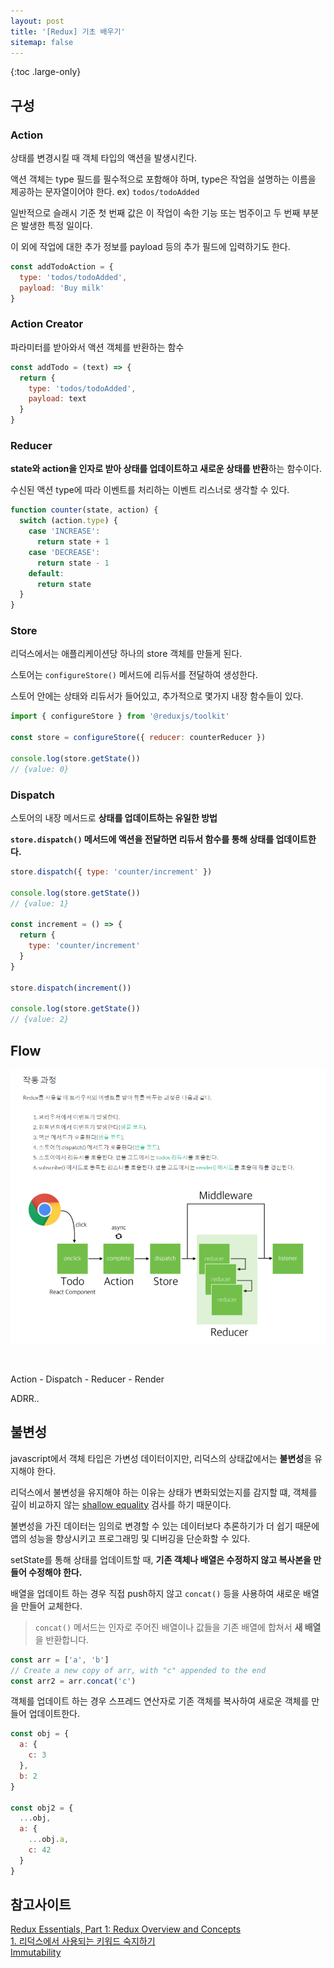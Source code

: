 ```yaml
---
layout: post
title: '[Redux] 기초 배우기'
sitemap: false
---
```


{:toc .large-only}

## 구성

### Action

상태를 변경시킬 때 객체 타입의 액션을 발생시킨다.

액션 객체는 type 필드를 필수적으로 포함해야 하며, type은 작업을 설명하는 이름을 제공하는 문자열이어야 한다. ex) `todos/todoAdded`

일반적으로 슬래시 기준 첫 번째 값은 이 작업이 속한 기능 또는 범주이고 두 번째 부분은 발생한 특정 일이다.

이 외에 작업에 대한 추가 정보를 payload 등의 추가 필드에 입력하기도 한다.

```js
const addTodoAction = {
  type: 'todos/todoAdded',
  payload: 'Buy milk'
}
```

### Action Creator

파라미터를 받아와서 액션 객체를 반환하는 함수

```js
const addTodo = (text) => {
  return {
    type: 'todos/todoAdded',
    payload: text
  }
}
```

### Reducer

**state와 action을 인자로 받아 상태를 업데이트하고 새로운 상태를 반환**하는 함수이다.

수신된 액션 type에 따라 이벤트를 처리하는 이벤트 리스너로 생각할 수 있다.

```js
function counter(state, action) {
  switch (action.type) {
    case 'INCREASE':
      return state + 1
    case 'DECREASE':
      return state - 1
    default:
      return state
  }
}
```

### Store

리덕스에서는 애플리케이션당 하나의 store 객체를 만들게 된다.

스토어는 `configureStore()` 메서드에 리듀서를 전달하여 생성한다.

스토어 안에는 상태와 리듀서가 들어있고, 추가적으로 몇가지 내장 함수들이 있다.

```js
import { configureStore } from '@reduxjs/toolkit'

const store = configureStore({ reducer: counterReducer })

console.log(store.getState())
// {value: 0}
```

### Dispatch

스토어의 내장 메서드로 **상태를 업데이트하는 유일한 방법**

**`store.dispatch()` 메서드에 액션을 전달하면 리듀서 함수를 통해 상태를 업데이트한다.**

```js
store.dispatch({ type: 'counter/increment' })

console.log(store.getState())
// {value: 1}

const increment = () => {
  return {
    type: 'counter/increment'
  }
}

store.dispatch(increment())

console.log(store.getState())
// {value: 2}
```

## Flow

<img src="/assets/img/blog/2021-12-09-redux-basic_01.png" style="margin-bottom:30px">

Action - Dispatch - Reducer - Render

ADRR..

## 불변성

javascript에서 객체 타입은 가변성 데이터이지만, 리덕스의 상태값에서는 **불변성**을 유지해야 한다.

리덕스에서 불변성을 유지해야 하는 이유는 상태가 변화되었는지를 감지할 떄, 객체를 깊이 비교하지 않는 [shallow equality](https://redux.js.org/faq/immutable-data#how-redux-uses-shallow-checking) 검사를 하기 때문이다.

불변성을 가진 데이터는 임의로 변경할 수 있는 데이터보다 추론하기가 더 쉽기 때문에 앱의 성능을 향상시키고 프로그래밍 및 디버깅을 단순화할 수 있다.

setState를 통해 상태를 업데이트할 때, **기존 객체나 배열은 수정하지 않고 복사본을 만들어 수정해야 한다.**

배열을 업데이트 하는 경우 직접 push하지 않고 `concat()` 등을 사용하여 새로운 배열을 만들어 교체한다.

> `concat()` 메서드는 인자로 주어진 배열이나 값들을 기존 배열에 합쳐서 **새 배열**을 반환합니다.

```js
const arr = ['a', 'b']
// Create a new copy of arr, with "c" appended to the end
const arr2 = arr.concat('c')
```

객체를 업데이트 하는 경우 스프레드 연산자로 기존 객체를 복사하여 새로운 객체를 만들어 업데이트한다.

```js
const obj = {
  a: {
    c: 3
  },
  b: 2
}

const obj2 = {
  ...obj,
  a: {
    ...obj.a,
    c: 42
  }
}
```

## 참고사이트

[Redux Essentials, Part 1: Redux Overview and Concepts](https://redux.js.org/tutorials/essentials/part-1-overview-concepts)<br/>
[1. 리덕스에서 사용되는 키워드 숙지하기](https://react.vlpt.us/redux/01-keywords.html)<br/>
[Immutability](https://redux.js.org/tutorials/essentials/part-1-overview-concepts#immutability)
